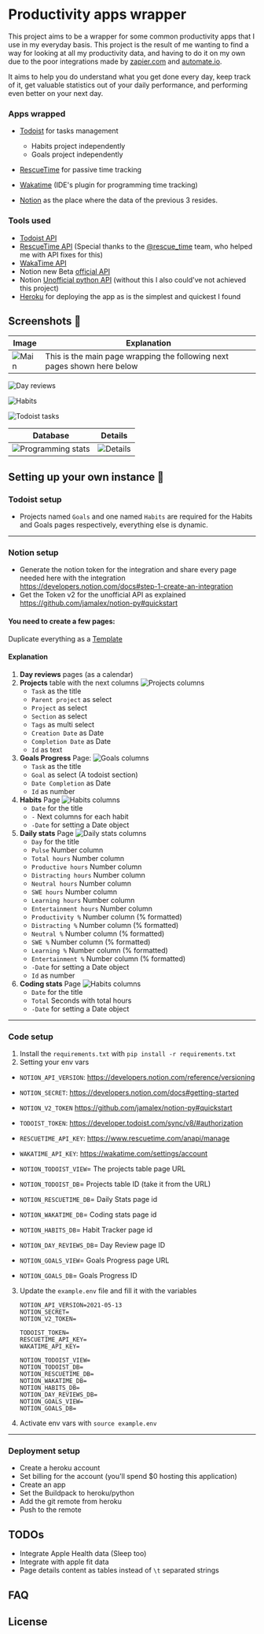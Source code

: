 # Productivity apps wrapper

This project aims to be a wrapper for some common productivity apps that I use in my everyday basis. This project is the result of me
wanting to find a way for looking at all my productivity data, and having to do it on my own due to the poor integrations made
by [zapier.com](http://zapier.com/) and [automate.io](http://automate.io/).

It aims to help you do understand what you get done every day, keep track of it, get valuable statistics out of your daily performance, and
performing even better on your next day.

### Apps wrapped

- [Todoist](http://todoist.com/) for tasks management
    - Habits project independently
    - Goals project independently
- [RescueTime](http://rescuetime.com/) for passive time tracking
- [Wakatime](http://wakatime.com/) (IDE's plugin for programming time tracking)


- [Notion](https://www.notion.so/) as the place where the data of the previous 3 resides.

### Tools used

- [Todoist API](https://developer.todoist.com/sync/v8/)
- [RescueTime API](https://www.rescuetime.com/apidoc) (Special thanks to the [@rescue_time]() team, who helped me with API fixes for this)
- [WakaTime API](https://wakatime.com/developers)
- Notion new Beta [official API](https://developers.notion.com/)
- Notion [Unofficial python API](https://github.com/jamalex/notion-py) (without this I also could've not achieved this project)
- [Heroku](https://dashboard.heroku.com/) for deploying the app as is the simplest and quickest I found

## Screenshots 📸

Image             |  Explanation
-------------------------|-------------------------
![Main](screenshots/main_notion_page.png) | This is the main page wrapping the following next pages shown here below

![Day reviews](screenshots/day_reviews.png)

![Habits](screenshots/habit_tracker.png)

![Todoist tasks](screenshots/todoist_tasks.png)

Database             |  Details
-------------------------|-------------------------
![Programming stats](screenshots/wakatime_stats.png) | ![Details](screenshots/wakatime_stats_details.png)

## Setting up your own instance 🚀

### Todoist setup

- Projects named ```Goals``` and one named ```Habits``` are required for the Habits and Goals pages respectively, everything else is
  dynamic.

--- 

### Notion setup

- Generate the notion token for the integration and share every page needed here with the
  integration https://developers.notion.com/docs#step-1-create-an-integration
- Get the Token v2 for the unofficial API as explained https://github.com/jamalex/notion-py#quickstart

#### You need to create a few pages:

Duplicate everything as a [Template](https://www.notion.so/josancamon19/Copy-of-Productivity-2a42742502fe410c8e875a870cf015a9)

#### Explanation

1. **Day reviews** pages (as a calendar)
2. **Projects** table with the next columns
   ![Projects columns](screenshots/todoist_tasks_columns.png)
    - ```Task``` as the title
    - ```Parent project``` as select
    - ```Project``` as select
    - ```Section``` as select
    - ```Tags``` as multi select
    - ```Creation Date``` as Date
    - ```Completion Date``` as Date
    - ```Id``` as text
3. **Goals Progress** Page:
   ![Goals columns](screenshots/goals_columns.png)
    - ```Task``` as the title
    - ```Goal``` as select (A todoist section)
    - ```Date Completion``` as Date
    - ```Id``` as number
4. **Habits** Page
   ![Habits columns](screenshots/habits_columns.png)
    - ```Date``` for the title
    - ```-``` Next columns for each habit
    - ```-Date``` for setting a Date object
5. **Daily stats** Page
   ![Daily stats columns](screenshots/daily_stats_columns.png)
    - ```Day``` for the title
    - ```Pulse``` Number column
    - ```Total hours``` Number column
    - ```Productive hours``` Number column
    - ```Distracting hours``` Number column
    - ```Neutral hours``` Number column
    - ```SWE hours``` Number column
    - ```Learning hours``` Number column
    - ```Entertainment hours``` Number column
    - ```Productivity %``` Number column (% formatted)
    - ```Distracting %``` Number column (% formatted)
    - ```Neutral %``` Number column (% formatted)
    - ```SWE %``` Number column (% formatted)
    - ```Learning %``` Number column (% formatted)
    - ```Entertainment %``` Number column (% formatted)
    - ```-Date``` for setting a Date object
    - ```Id``` as number
6. **Coding stats** Page
   ![Habits columns](screenshots/wakatime_stats_columns.png)
    - ```Date``` for the title
    - ```Total``` Seconds with total hours
    - ```-Date``` for setting a Date object

---

### Code setup

1. Install the ```requirements.txt``` with ```pip install -r requirements.txt```
2. Setting your env vars


- ```NOTION_API_VERSION```: https://developers.notion.com/reference/versioning
- ```NOTION_SECRET```: https://developers.notion.com/docs#getting-started
- ```NOTION_V2_TOKEN``` https://github.com/jamalex/notion-py#quickstart


- ```TODOIST_TOKEN```: https://developer.todoist.com/sync/v8/#authorization
- ```RESCUETIME_API_KEY```: https://www.rescuetime.com/anapi/manage
- ```WAKATIME_API_KEY```: https://wakatime.com/settings/account


- ```NOTION_TODOIST_VIEW```= The projects table page URL
- ```NOTION_TODOIST_DB```= Projects table ID (take it from the URL)
- ```NOTION_RESCUETIME_DB```= Daily Stats page id
- ```NOTION_WAKATIME_DB```= Coding stats page id
- ```NOTION_HABITS_DB```= Habit Tracker page id
- ```NOTION_DAY_REVIEWS_DB```= Day Review page ID
- ```NOTION_GOALS_VIEW```= Goals Progress page URL
- ```NOTION_GOALS_DB```= Goals Progress ID

3. Update the ```example.env``` file and fill it with the variables
   ```dotenv
   NOTION_API_VERSION=2021-05-13
   NOTION_SECRET=
   NOTION_V2_TOKEN=
   
   TODOIST_TOKEN=
   RESCUETIME_API_KEY=
   WAKATIME_API_KEY=
   
   NOTION_TODOIST_VIEW=
   NOTION_TODOIST_DB=
   NOTION_RESCUETIME_DB=
   NOTION_WAKATIME_DB=
   NOTION_HABITS_DB=
   NOTION_DAY_REVIEWS_DB=
   NOTION_GOALS_VIEW=
   NOTION_GOALS_DB=
   ```
4. Activate env vars with ```source example.env```

---

### Deployment setup

- Create a heroku account
- Set billing for the account (you'll spend $0 hosting this application)
- Create an app
- Set the Buildpack to heroku/python
- Add the git remote from heroku
- Push to the remote

## TODOs

- Integrate Apple Health data (Sleep too)
- Integrate with apple fit data
- Page details content as tables instead of ```\t``` separated strings

## FAQ

## License